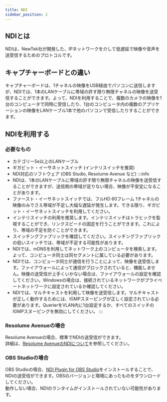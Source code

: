 ```yaml
---
title: NDI
sidebar_position: 2
---
```

## NDIとは
NDIは、NewTek社が開発した、IPネットワークを介して低遅延で映像や音声を送受信するためのプロトコルです。  

## キャプチャーボードとの違い
キャプチャーボードは、1チャネルの映像をUSB経由でパソコンに送信しますが、NDIでは、1本のLANケーブルに帯域の許す限り無限チャネルの映像を送受信することができます。よって、NDIを利用することで、複数のカメラの映像を1台のコンピュータで同時に受信したり、1台のコンピュータ内の複数のアプリケーションの映像をLANケーブル1本で他のパソコンで受信したりすることができます。  

## NDIを利用する
### 必要なもの
- カテゴリー5e以上のLANケーブル
- ギガビット・イーサネットスイッチ (インテリスイッチを推奨)
- NDI対応のソフトウェア (OBS Studio, Resolume Avenue など)
:::info
- NDIは、1本のLANケーブルに帯域の許す限り無限チャネルの映像を送受信することができますが、送信側の帯域が足りない場合、映像が不安定になることがあります。
- ファースト・イーサネットスイッチでは、フルHD 60フレーム 1チャネルの映像のみでさえ帯域が不足し大幅な遅延が発生します。できる限り、ギガビット・イーサネットスイッチを利用してください。
- インテリスイッチの利用を推奨します。インテリスイッチはトラヒックを監視することができ、リンクスピードの固定を行うことができます。これにより、帯域の不足を防ぐことができます。
- スイッチングファブリックを確認してください。スイッチングファブリックの低いスイッチでは、帯域が不足する可能性があります。
- NDIでは、mDNSを利用してネットワーク上のコンピュータを検索します。よって、コンピュータ同士は同セグメントに属している必要があります。
- NDIでは、コンピュータ同士が通信を行うことによって、映像を送受信します。ファイアウォールによって通信がブロックされていると、機能しません。映像の送受信が上手くいかない場合は、ファイアウォールの設定を確認してください。Windowsの場合は、接続されているネットワークがプライベートネットワークに設定されているか確認してください。
- NDIでは、マルチキャストを利用して映像を送受信します。マルチキャストが正しく動作するためには、IGMPスヌーピングが正しく設定されている必要があります。QuerierをVLAN内に1台設定するか、すべてのスイッチのIGMPスヌーピングを無効にしてください。
:::
### Resolume Avenueの場合
Resolume Avenueの場合、標準でNDIの送受信ができます。  
詳細は、[Resolume AvenueのNDIについて](https://resolume.com/support/ja/NDI_inputs_and_outputs)を参照してください。
### OBS Studioの場合
OBS Studioの場合、[NDI Plugin for OBS Studio](https://github.com/obs-ndi/obs-ndi)をインストールすることで、NDIの送受信ができます。OBSのバージョンと環境にあったものをダウンロードしてください。  
動作しない場合、NDIのランタイムがインストールされていない可能性があります。